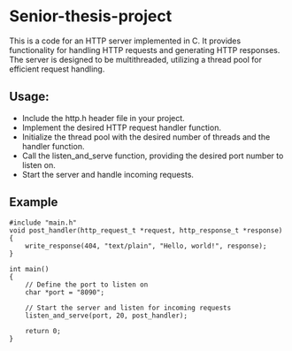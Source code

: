 # Senior-thesis-project
This is a code for an HTTP server implemented in C. It provides functionality for handling HTTP requests and generating HTTP responses. The server is designed to be multithreaded, utilizing a thread pool for efficient request handling.

## Usage:
* Include the http.h header file in your project.
* Implement the desired HTTP request handler function.
* Initialize the thread pool with the desired number of threads and the handler function.
* Call the listen_and_serve function, providing the desired port number to listen on.
* Start the server and handle incoming requests.

## Example  
```
#include "main.h"
void post_handler(http_request_t *request, http_response_t *response)
{
    write_response(404, "text/plain", "Hello, world!", response);
}

int main()
{
    // Define the port to listen on
    char *port = "8090";

    // Start the server and listen for incoming requests
    listen_and_serve(port, 20, post_handler);

    return 0;
}
```
